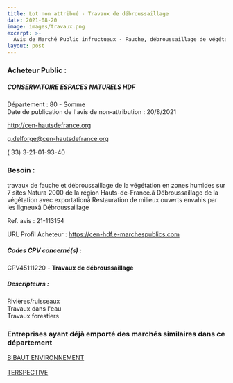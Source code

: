 ```yaml
---
title: Lot non attribué - Travaux de débroussaillage
date: 2021-08-20
image: images/travaux.png
excerpt: >-
  Avis de Marché Public infructueux - Fauche, débroussaillage de végétation en zones humides sur 7 sites N2000 en région HDF Débroussaillage de végétation, Restauration de milieux ouverts envahis de ligneux, Débroussaillage avant pâturage
layout: post
---
```


### Acheteur Public :
##### CONSERVATOIRE ESPACES NATURELS HDF
Département : 80 - Somme<br/>
Date de publication de l'avis de non-attribution : 20/8/2021


http://cen-hautsdefrance.org

g.delforge@cen-hautsdefrance.org

( 33) 3-21-01-93-40
### Besoin :

travaux de fauche et débroussaillage de la végétation en zones humides sur 7 sites Natura 2000 de la région Hauts-de-France.â Débroussaillage de la végétation avec exportationâ Restauration de milieux ouverts envahis par les ligneuxâ Débroussaillage

Ref. avis : 21-113154

URL Profil Acheteur : https://cen-hdf.e-marchespublics.com

##### Codes CPV concerné(s) :
CPV45111220 - **Travaux de débroussaillage** <br/>

##### Descripteurs :
Rivières/ruisseaux <br/>
Travaux dans l'eau <br/>
Travaux forestiers <br/>

### Entreprises ayant déjà emporté des marchés similaires dans ce département
<a href="/entreprise-547/siren-327918942">BIBAUT ENVIRONNEMENT</a><br/><br/>
<a href="/entreprise-562/siren-445000714">TERSPECTIVE</a><br/><br/>
